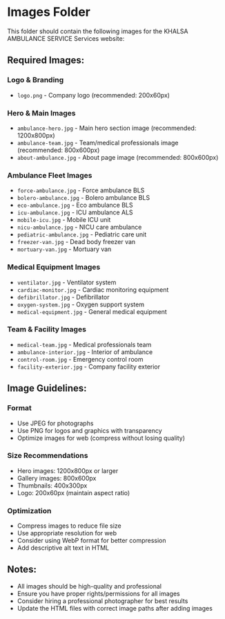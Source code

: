 # Images Folder

This folder should contain the following images for the KHALSA AMBULANCE SERVICE Services website:

## Required Images:

### Logo & Branding
- `logo.png` - Company logo (recommended: 200x60px)

### Hero & Main Images
- `ambulance-hero.jpg` - Main hero section image (recommended: 1200x800px)
- `ambulance-team.jpg` - Team/medical professionals image (recommended: 800x600px)
- `about-ambulance.jpg` - About page image (recommended: 800x600px)

### Ambulance Fleet Images
- `force-ambulance.jpg` - Force ambulance BLS
- `bolero-ambulance.jpg` - Bolero ambulance BLS
- `eco-ambulance.jpg` - Eco ambulance BLS
- `icu-ambulance.jpg` - ICU ambulance ALS
- `mobile-icu.jpg` - Mobile ICU unit
- `nicu-ambulance.jpg` - NICU care ambulance
- `pediatric-ambulance.jpg` - Pediatric care unit
- `freezer-van.jpg` - Dead body freezer van
- `mortuary-van.jpg` - Mortuary van

### Medical Equipment Images
- `ventilator.jpg` - Ventilator system
- `cardiac-monitor.jpg` - Cardiac monitoring equipment
- `defibrillator.jpg` - Defibrillator
- `oxygen-system.jpg` - Oxygen support system
- `medical-equipment.jpg` - General medical equipment

### Team & Facility Images
- `medical-team.jpg` - Medical professionals team
- `ambulance-interior.jpg` - Interior of ambulance
- `control-room.jpg` - Emergency control room
- `facility-exterior.jpg` - Company facility exterior

## Image Guidelines:

### Format
- Use JPEG for photographs
- Use PNG for logos and graphics with transparency
- Optimize images for web (compress without losing quality)

### Size Recommendations
- Hero images: 1200x800px or larger
- Gallery images: 800x600px
- Thumbnails: 400x300px
- Logo: 200x60px (maintain aspect ratio)

### Optimization
- Compress images to reduce file size
- Use appropriate resolution for web
- Consider using WebP format for better compression
- Add descriptive alt text in HTML

## Notes:
- All images should be high-quality and professional
- Ensure you have proper rights/permissions for all images
- Consider hiring a professional photographer for best results
- Update the HTML files with correct image paths after adding images

